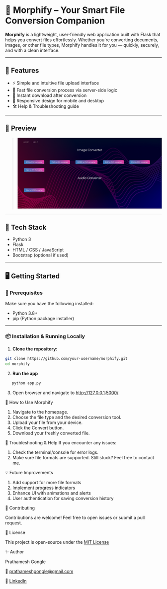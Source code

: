 # 🔄 Morphify – Your Smart File Conversion Companion

**Morphify** is a lightweight, user-friendly web application built with Flask that helps you convert files effortlessly. Whether you're converting documents, images, or other file types, Morphify handles it for you — quickly, securely, and with a clean interface.

---

## 🚀 Features

- ⚡ Simple and intuitive file upload interface  
- 🔁 Fast file conversion process via server-side logic  
- 💾 Instant download after conversion  
- 📱 Responsive design for mobile and desktop  
- 🛠️ Help & Troubleshooting guide

---

## 📸 Preview

> ![Morphify Screenshot](Index.PNG)

---

## 🧪 Tech Stack

- Python 3  
- Flask  
- HTML / CSS / JavaScript  
- Bootstrap (optional if used)

---

## 🖥️ Getting Started

### 🔧 Prerequisites

Make sure you have the following installed:

- Python 3.8+
- pip (Python package installer)

---

### 📦 Installation & Running Locally

1. **Clone the repository:**
```bash
git clone https://github.com/your-username/morphify.git
cd morphify
```
2. **Run the app**
```bash
   python app.py
```
3. Open browser and navigate to
   http://127.0.0.1:5000/

🧭 How to Use Morphify
1. Navigate to the homepage.
2. Choose the file type and the desired conversion tool.
3. Upload your file from your device.
4. Click the Convert button.
5. Download your freshly converted file.

🛟 Troubleshooting & Help
If you encounter any issues:
1. Check the terminal/console for error logs.
2. Make sure file formats are supported.
Still stuck? Feel free to contact me.

💡 Future Improvements
1. Add support for more file formats
2. Implement progress indicators
3. Enhance UI with animations and alerts
4. User authentication for saving conversion history

🤝 Contributing

Contributions are welcome!
Feel free to open issues or submit a pull request.

📄 License

This project is open-source under the [MIT License](LICENSE)

✨ Author

Prathamesh Gongle

📧 prathameshgongle@gmail.com

🔗 [LinkedIn](https://www.linkedin.com/in/prathamesh-gongle)









